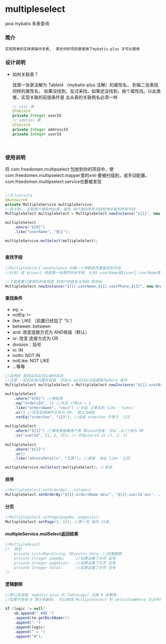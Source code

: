 # multipleselect
java mybatis 多表查询

### 简介

 	实现简单的实体类操作多表,  首先你的项目是使用了mybatis-plus 才可以使用

### 设计说明

* 如何关联表？

  找第一张表注解为 TableId （mybatis-plus 注解）的属性名， 到每二张表找同样的属性名， 如果没找到，反过来找，如果还没找到，挨个属性找。以此类推，实现关联的前提条件是 主从表的关联例名必须一样

  ```java
  // user 表
  @TableId
  private Integer userId
  // address 表
  @TableId
  private Integer addressId
  private Integer userId
  ```

  

  

​			

### 使用说明

将 com.freedomen.multipselect 包放到你的项目中，使  com.freedomen.multipselect.mapper里的xml 要被扫描到，或手动配置，  com.freedomen.multipselect.service也要被发现

```java

//引入service
@Autowired
private MultipleService multipleService;
//表关联， 关联用户表和地址表，查找 用户表的所有字段和地址表的所有字段
MultipleSelect multipleSelect = MultipleSelect.newInstance("${1}", new User(), new Address());

multipleSelect
	.where("${0}")
    .like("userName", "张三");

multipleService.mulSelect(multipleSelect);
    
```



#### 查找字段

```java
//MultipleSelect.newInstance 的第一个参数是所要查找的字段
//${0} 或 ${user} 表是第一张表的所有字段  ${0}.userName或${user}.userName表示userName字段， 默认第一张表的字段全部都返回的。 ${}中间的参数可以是后面实体的下标，也可以是表名 如user、user_address

//下面是要订单表的所有信息 和用户的姓名与号码 和地址
MultipleSelect.newInstance("${1}.userName,${1}.userPhone,${2}", new Orders(), new User(), new Address());
```

####  查找条件

* eq:  =
* notEq:  !=
* like:  LIKE  （前置已经加了 '%'）
* between:  between
* and:  改变连接方式为 AND练级（默认）
* or:  改变 连接方式为 OR
* division：括号
* in:  IN
* notIn:  NOT IN
* notLike:   NOT LIKE
* ...等等

```java
//实例好 查找实体后可以操作实体
//注意： 如何实体内属性有值  将会以 eq方式and连接做为where 条件
MultipleSelect multipleSelect = MultipleSelect.newInstance("${1}.userName,${1}.userPhone,${2}", new Orders(), new User(), new Address());

multipleSelect
	.where("${0}") //哪张表
	.eq("ordersId", 1) //并且 订单id = 1
	.like("ordersName", "cmcc") //并且 订单名称 like ''%cmcc'
	.or() //改变后续操作关系为 OR， 默认为AND
    .notEq("orderSno", "123"); //或者 orderSno 不等于 '123'
    
multipleSelect
	.where("${1}") //哪张表接着用户表 默认and连接  可以 .or()改为 OR
	.in("userId", [1, 2, 3]); // 并且userId in [1, 2, 3]
    
multipleSelect
	.where("${2}")
    .or()
	.like("adressDetails", "江苏"); //或者  地址 like '江苏'

multipleService.mulSelect(multipleSelect); //查询

```

#### 排序

```java
//MultipleSelect.setOrderBy(...columns)
MultipleSelect.setOrderBy("${1}.ordersName desc", "${2}.userId asc", ...)
```

#### 分页

```java
//MultipleSelect.setPage(pageNo, pageSize);
MultipleSelect.setPage(1, 15); //第一页 每页 15条
```

#### multipleService.mulSelect返回结果

```java
//MultipleResult
/*	原型
	private List<Map<String, Object>> data; //结果数据
	private Integer pageNo; 	//如果设置了分页 会有
	private Integer pageSize; 	//如果设置了分页 会有
	private Integer total;		//如果设置了分页 会有
*/
```

#### 逻辑删除

```java
//默认是读取  mybatis-plus 的 TableLogic 注解 0 未删除，
//如果不是用 0 表示未删除， 可以修改 MultipleSelect 的 setCustomWhere 方法中的下面这段中的 0 
 
if (logic != null)
    sb.append(" AND ")
    .append(te.getNickName())
    .append(".")
    .append(logic)
    .append(" = ")
    .append("0");

```

